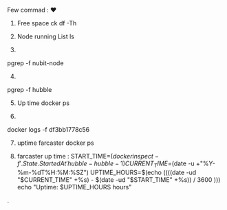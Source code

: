 Few commad : ❤️


1. Free space ck 
df -Th

2. Node running List
ls

3. 
pgrep -f nubit-node


4. 
pgrep -f hubble

5.  Up time 
docker ps

6. 
docker logs -f df3bb1778c56

7. uptime  farcaster
docker ps

8. farcaster up time : 
START_TIME=$(docker inspect -f '{{.State.StartedAt}}' hubble-hubble-1)
CURRENT_TIME=$(date -u +"%Y-%m-%dT%H:%M:%SZ")
UPTIME_HOURS=$(echo $(( ($(date -ud "$CURRENT_TIME" +%s) - $(date -ud "$START_TIME" +%s)) / 3600 )))
echo "Uptime: $UPTIME_HOURS hours"

.
